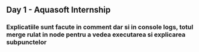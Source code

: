 ## Day 1 - Aquasoft Internship
### Explicatiile sunt facute in comment dar si in console logs, totul merge rulat in node pentru a vedea executarea si explicarea subpunctelor